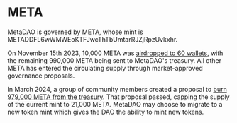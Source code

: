 # META

MetaDAO is governed by META, whose mint is METADDFL6wWMWEoKTFJwcThTbUmtarRJZjRpzUvkxhr.

On November 15th 2023, 10,000 META was [airdropped to 60 wallets](https://blog.metadao.fi/the-meta-dao-decentralizes-d2d01dd5aa45), with the remaining 990,000 META being sent to MetaDAO's treasury. All other META has entered the circulating supply through market-approved governance proposals.

In March 2024, a group of community members created a proposal to [burn 979,000 META from the treasury](https://futarchy.metadao.fi/metadao/proposals/ELwCkHt1U9VBpUFJ7qGoVMatEwLSr1HYj9q9t8JQ1NcU). That proposal passed, capping the supply of the current mint to 21,000 META. MetaDAO may choose to migrate to a new token mint which gives the DAO the ability to mint new tokens.
